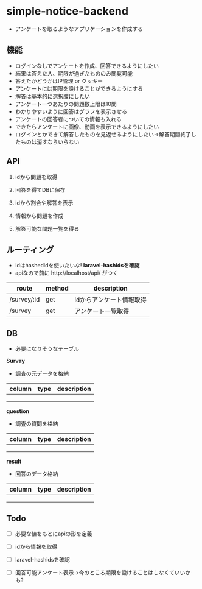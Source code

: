 # simple-notice-backend

* アンケートを取るようなアプリケーションを作成する



## 機能

* ログインなしでアンケートを作成、回答できるようにしたい
* 結果は答えた人、期限が過ぎたもののみ閲覧可能
* 答えたかどうかはIP管理 or クッキー
* アンケートには期限を設けることができるようにする
* 解答は基本的に選択肢にしたい
* アンケート一つあたりの問題数上限は10問
* わかりやすいように回答はグラフを表示させる
* アンケートの回答者についての情報も入れる
* できたらアンケートに画像、動画を表示できるようにしたい
* ログインとかできて解答したものを見返せるようにしたい→解答期間終了したものは消すならいらない



## API

1.  idから問題を取得
2.  回答を得てDBに保存

3. idから割合や解答を表示
4. 情報から問題を作成
5. 解答可能な問題一覧を得る



## ルーティング

* idはhashedidを使いたいな! **laravel-hashidsを確認**
* apiなので前に http://localhost/api/ がつく

| route       | method | description              |
| ----------- | ------ | ------------------------ |
| /survey/:id | get    | idからアンケート情報取得 |
| /survey     | get    | アンケート一覧取得       |



## DB

* 必要になりそうなテーブル

**Survay**

* 調査の元データを格納

| column | type | description |
| ------ | ---- | ----------- |
|        |      |             |
|        |      |             |
|        |      |             |

**question**

* 調査の質問を格納

| column | type | description |
| ------ | ---- | ----------- |
|        |      |             |
|        |      |             |
|        |      |             |

**result**

* 回答のデータ格納

| column | type | description |
| ------ | ---- | ----------- |
|        |      |             |
|        |      |             |
|        |      |             |






## Todo

* [ ] 必要な値をもとにapiの形を定義
* [ ] idから情報を取得
* [ ] laravel-hashidsを確認
* [ ] 回答可能アンケート表示→今のところ期限を設けることはしなくていいかも?


